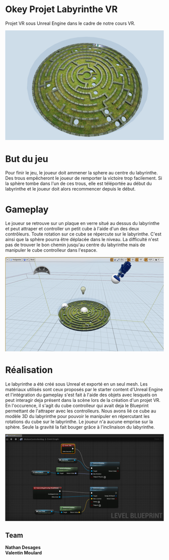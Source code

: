 # Okey Projet Labyrinthe VR

Projet VR sous Unreal Engine dans le cadre de notre cours VR.


<img src="Content/Ressources/HelmView.PNG">

# But du jeu

Pour finir le jeu, le joueur doit ammener la sphere au centre du labyrinthe. Des trous empêcheront le joueur de remporter la victoire trop facilement. Si la sphère tombe dans l'un de ces trous, elle est téléportée au début du labyrinthe et le joueur doit alors recommencer depuis le début.

# Gameplay

Le joueur se retrouve sur un plaque en verre situé au dessus du labyrinthe et peut attraper et controller un petit cube à l'aide d'un des deux contrôleurs. Toute rotation sur ce cube se répercute sur le labyrinthe. C'est ainsi que la sphère pourra être déplacée dans le niveau. La difficulté n'est pas de trouver le bon chemin jusqu'au centre du labyrinthe mais de manipuler le cube controlleur dans l'espace. 

<img src="Content/Ressources/EditorView.PNG">

# Réalisation

Le labyrinthe a été créé sous Unreal et exporté en un seul mesh. Les matériaux utilisés sont ceux proposés par le starter content d'Unreal Engine et l'intégration du gameplay s'est fait à l'aide des objets avec lesquels on peut interagir deja présent dans la scène lors de la création d'un projet VR. En l'occurence, il s'agit du cube controlleur qui avait deja le Blueprint permettant de l'attraper avec les controlleurs. Nous avons lié ce cube au modèle 3D du labyrinthe pour pouvoir le manipuler en répercutant les rotations du cube sur le labyrinthe. Le joueur n'a aucune emprise sur la sphère. Seule la gravité la fait bouger grâce à l'inclinaison du labyrinthe.

<img src="Content/Ressources/LevelBlueprint.PNG">

## Team

**Nathan Desages** <br/>
**Valentin Moulard** <br/>
